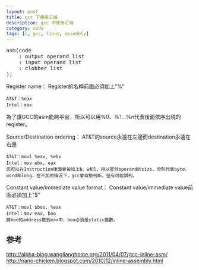 ```yaml
---
layout: post
title: gcc 下使用汇编
description: gcc 中使用汇编
category: code
tags: [c, gcc, linux, assembly]
---
```


<pre>
asm(code
	: output operand list
	: input operand list
	: clobber list
);
</pre>

Register name：
Register的名稱前面必須加上”%”

    AT&T：%eax
    Intel：eax

為了讓GCC的asm能跨平台，所以可以用%0、%1...%n代表後面依序出現的register。


Source/Destination ordering：
AT&T的source永遠在左邊而destination永遠在右邊

    AT&T：movl %eax, %ebx
    Intel：mov ebx, eax
    您可以在Instruction後面會被加上b、w和l，用以區分operand的size，分別代表byte、word和long，在不加的情況下，gcc會自動判斷，但有可能誤判。




Constant value/immediate value format：
Constant value/immediate value前面必須加上”$”

    AT&T：movl $boo, %eax
    Intel：mov eax, boo
    將boo的address載到eax中，boo必須是static變數。


## 参考
http://alpha-blog.wanglianghome.org/2011/04/07/gcc-inline-asm/
http://nano-chicken.blogspot.com/2010/12/inline-assembly.html

[-10]:    http://hushi55.github.io/  "-10"
